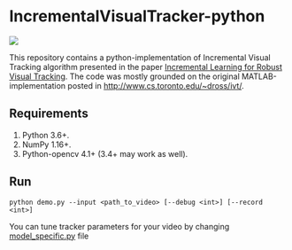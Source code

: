 # IncrementalVisualTracker-python
![](https://github.com/matkovst/IncrementalVisualTracker-python/blob/master/data/rocks-gif.gif)

This repository contains a python-implementation of Incremental Visual Tracking algorithm presented in the paper [Incremental Learning for Robust Visual Tracking](http://www.cs.toronto.edu/~dross/ivt/RossLimLinYang_ijcv.pdf).
The code was mostly grounded on the original MATLAB-implementation posted in http://www.cs.toronto.edu/~dross/ivt/.

## Requirements
1. Python 3.6+.
2. NumPy 1.16+.
3. Python-opencv 4.1+ (3.4+ may work as well).

## Run
`python demo.py --input <path_to_video> [--debug <int>] [--record <int>]`

You can tune tracker parameters for your video by changing [model_specific.py](https://github.com/matkovst/IncrementalVisualTracker-python/blob/master/src/model_specific.py) file
